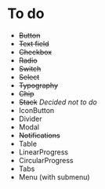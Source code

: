 # To do

- ~~Button~~
- ~~Text field~~
- ~~Checkbox~~
- ~~Radio~~
- ~~Switch~~
- ~~Select~~
- ~~Typography~~
- ~~Chip~~
- ~~Stack~~ _Decided not to do_
- IconButton
- Divider
- Modal
- ~~Notifications~~
- Table
- LinearProgress
- CircularProgress
- Tabs
- Menu (with submenu)
